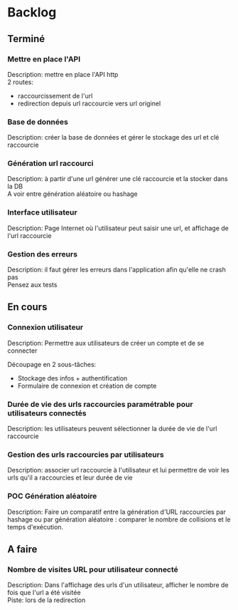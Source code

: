 # Backlog

## Terminé

### Mettre en place l'API

Description: mettre en place l'API http  
2 routes:

- raccourcissement de l'url
- redirection depuis url raccourcie vers url originel

### Base de données

Description: créer la base de données et gérer le stockage des url et clé raccourcie

### Génération url raccourci

Description: à partir d'une url générer une clé raccourcie et la stocker dans la DB  
A voir entre génération aléatoire ou hashage

### Interface utilisateur

Description: Page Internet où l'utilisateur peut saisir une url, et affichage de l'url raccourcie

### Gestion des erreurs

Description: il faut gérer les erreurs dans l'application afin qu'elle ne crash pas  
Pensez aux tests

## En cours

### Connexion utilisateur

Description: Permettre aux utilisateurs de créer un compte et de se connecter

Découpage en 2 sous-tâches:

* Stockage des infos + authentification
* Formulaire de connexion et création de compte

### Durée de vie des urls raccourcies paramétrable pour utilisateurs connectés

Description: les utilisateurs peuvent sélectionner la durée de vie de l'url raccourcie

### Gestion des urls raccourcies par utilisateurs

Description: associer url raccourcie à l'utilisateur et lui permettre de voir les urls qu'il a raccourcies et leur durée
de vie

### POC Génération aléatoire

Description: Faire un comparatif entre la génération d'URL raccourcies par hashage ou par génération aléatoire : comparer le nombre de collisions et le temps d'exécution.

## A faire

### Nombre de visites URL pour utilisateur connecté

Description: Dans l'affichage des urls d'un utilisateur, afficher le nombre de fois que l'url a été visitée  
Piste: lors de la redirection
